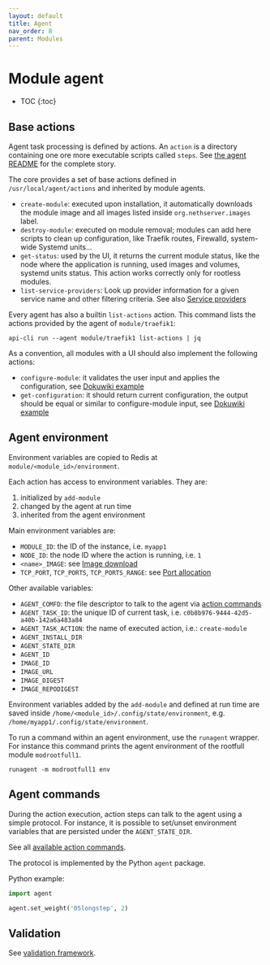 ```yaml
---
layout: default
title: Agent
nav_order: 8
parent: Modules
---
```


# Module agent

* TOC
{:toc}

## Base actions

Agent task processing is defined by actions. An `action` is a directory
containing one ore more executable scripts called `steps`. See [the agent
README](https://github.com/NethServer/ns8-core/blob/main/core/agent/README.md#agent)
for the complete story.

The core provides a set of base actions defined in
`/usr/local/agent/actions` and inherited by module agents.

- `create-module`: executed upon installation, it automatically downloads the module image and all images
  listed inside `org.nethserver.images` label.
- `destroy-module`: executed on module removal; modules can add here
  scripts to clean up configuration, like Traefik routes, Firewalld,
  system-wide Systemd units...
- `get-status`: used by the UI, it returns the current module status, like the node where the application is running, used images and volumes, systemd units status.
  This action works correctly only for rootless modules.
- `list-service-providers`: Look up provider information for a given
  service name and other filtering criteria. See also [Service
  providers]({{site.baseurl}}/modules/service_providers)

Every agent has also a builtin `list-actions` action. This command lists the
actions provided by the agent of `module/traefik1`:

    api-cli run --agent module/traefik1 list-actions | jq

As a convention, all modules with a UI should also implement the following actions:

- `configure-module`: it validates the user input and applies the
  configuration, see [Dokuwiki
  example](https://github.com/NethServer/ns8-core/blob/main/dokuwiki/imageroot/actions/configure-module)
- `get-configuration`: it should return current configuration, the output
  should be equal or similar to configure-module input, see [Dokuwiki
  example](https://github.com/NethServer/ns8-core/blob/main/dokuwiki/imageroot/actions/get-configuration)


## Agent environment

Environment variables are copied to Redis at `module/<module_id>/environment`.

Each action has access to environment variables. They are:
1. initialized by `add-module`
2. changed by the agent at run time
3. inherited from the agent environment

Main environment variables are:
- `MODULE_ID`: the ID of the instance, i.e. `myapp1`
- `NODE_ID`: the node ID where the action is running, i.e. `1`
- `<name>_IMAGE`: see [Image download](#image-download)
- `TCP_PORT`, `TCP_PORTS`, `TCP_PORTS_RANGE`: see [Port allocation](#port-allocation)

Other available variables:
- `AGENT_COMFD`: the file descriptor to talk to the agent via [action commands](#action-commands)
- `AGENT_TASK_ID`: the unique ID of current task, i.e. `c0b8b976-9444-42d5-a40b-142a6a483a84`
- `AGENT_TASK_ACTION`: the name of executed action, i.e.: `create-module`
- `AGENT_INSTALL_DIR`
- `AGENT_STATE_DIR`
- `AGENT_ID`
- `IMAGE_ID`
- `IMAGE_URL`
- `IMAGE_DIGEST`
- `IMAGE_REPODIGEST`

Environment variables added by the `add-module` and defined at run time are
saved inside `/home/<module_id>/.config/state/environment`, e.g.
`/home/myapp1/.config/state/environment`.

To run a command within an agent environment, use the `runagent` wrapper. For instance
this command prints the agent environment of the rootfull module `modrootfull1`.

    runagent -m modrootfull1 env


## Agent commands

During the action execution, action steps can talk to the agent using a
simple protocol. For instance, it is possible to set/unset environment
variables that are persisted under the `AGENT_STATE_DIR`.

See all [available action commands](https://github.com/NethServer/ns8-core/blob/main/core/agent/README.md#action-commands).

The protocol is implemented by the Python `agent` package.

Python example:
```python
import agent

agent.set_weight('05longstep', 2)
```

## Validation

See [validation framework]({{site.baseurl}}/core/validation).
